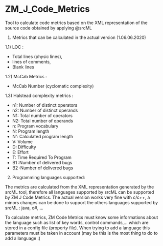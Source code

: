 # ZM_J_Code_Metrics
Tool to calculate code metrics based on the XML representation of the source code obtained by applying @srcML

1) Metrics that can be calculated in the actual version (1.06.06.2020)


1.1) LOC :
  - Total lines (physic lines),
  - lines of comments,
  - Blank lines
  
1.2) McCab Metrics :
  - McCab Number (cyclomatic complexity)
  
1.3) Halstead complexity metrics :
  - n1: Number of distinct operators
  - n2: Number of distinct operands  
  - N1: Total number of operators    
  - N2: Total number of operands     
  - n: Program vocabulary          
  - N: Program length               
  - N': Calculated program length   
  - V: Volume                      
  - D: Difficulty                   
  - E: Effort                      
  - T: Time Required To Program     
  - B1 :Number of delivered bugs    
  - B2 :Number of delivered bugs     
 
 
 2) Programming languages supported:
 
 The metrics are calculated from the XML representation generated by the srcML tool, therefore all languages supported
 by srcML can be supported by ZM J Code Metrics. The actual version works very fine with c/c++, a minors changes can be 
 done to support the others languages supported by srcML : java, c#, ...
 
 To calculate metrics, ZM Code Metrics must know some informations about the language such as list of key words, control 
 commands,... which are stored in a config file (property file). When trying to add a language this parameters must be taken
 in account (may be this is the most thing to do to add a language :)
 
 
